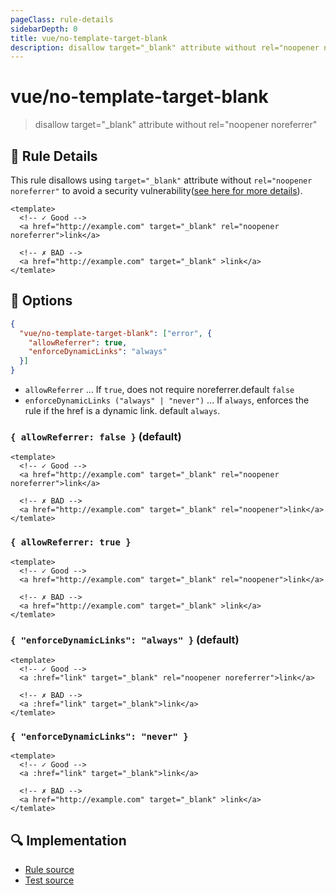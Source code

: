```yaml
---
pageClass: rule-details
sidebarDepth: 0
title: vue/no-template-target-blank
description: disallow target="_blank" attribute without rel="noopener noreferrer"
---
```

# vue/no-template-target-blank
> disallow target="_blank" attribute without rel="noopener noreferrer"

## :book: Rule Details

This rule disallows using `target="_blank"` attribute without `rel="noopener noreferrer"` to avoid a security vulnerability([see here for more details](https://mathiasbynens.github.io/rel-noopener/)).

<eslint-code-block :rules="{'vue/no-template-target-blank': ['error']}">

```vue
<template>
  <!-- ✓ Good -->
  <a href="http://example.com" target="_blank" rel="noopener noreferrer">link</a>

  <!-- ✗ BAD -->
  <a href="http://example.com" target="_blank" >link</a>
</temlate>
```

</eslint-code-block>

## :wrench: Options

```json
{
  "vue/no-template-target-blank": ["error", {
    "allowReferrer": true,
    "enforceDynamicLinks": "always"
  }]
}
```

- `allowReferrer` ... If `true`, does not require noreferrer.default `false`
- `enforceDynamicLinks ("always" | "never")` ... If `always`, enforces the rule if the href is a dynamic link. default `always`.

### `{ allowReferrer: false }` (default)

<eslint-code-block :rules="{'vue/no-template-target-blank': ['error', { allowReferrer: false }]}">

```vue
<template>
  <!-- ✓ Good -->
  <a href="http://example.com" target="_blank" rel="noopener noreferrer">link</a>

  <!-- ✗ BAD -->
  <a href="http://example.com" target="_blank" rel="noopener">link</a>
</temlate>
```

</eslint-code-block>

### `{ allowReferrer: true }`

<eslint-code-block :rules="{'vue/no-template-target-blank': ['error', { allowReferrer: true }]}">

```vue
<template>
  <!-- ✓ Good -->
  <a href="http://example.com" target="_blank" rel="noopener">link</a>

  <!-- ✗ BAD -->
  <a href="http://example.com" target="_blank" >link</a>
</temlate>
```

</eslint-code-block>

### `{ "enforceDynamicLinks": "always" }` (default)

<eslint-code-block :rules="{'vue/no-template-target-blank': ['error', { enforceDynamicLinks: 'always' }]}">

```vue
<template>
  <!-- ✓ Good -->
  <a :href="link" target="_blank" rel="noopener noreferrer">link</a>

  <!-- ✗ BAD -->
  <a :href="link" target="_blank">link</a>
</temlate>
```

</eslint-code-block>

### `{ "enforceDynamicLinks": "never" }`

<eslint-code-block :rules="{'vue/no-template-target-blank': ['error', { enforceDynamicLinks: 'never' }]}">

```vue
<template>
  <!-- ✓ Good -->
  <a :href="link" target="_blank">link</a>

  <!-- ✗ BAD -->
  <a href="http://example.com" target="_blank" >link</a>
</temlate>
```

</eslint-code-block>

## :mag: Implementation

- [Rule source](https://github.com/vuejs/eslint-plugin-vue/blob/master/lib/rules/no-template-target-blank.js)
- [Test source](https://github.com/vuejs/eslint-plugin-vue/blob/master/tests/lib/rules/no-template-target-blank.js)
